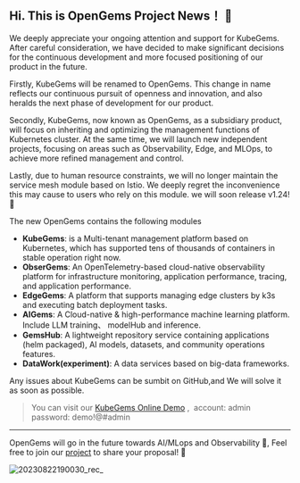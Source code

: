 ## Hi. This is OpenGems Project News！ 👋

We deeply appreciate your ongoing attention and support for KubeGems. After careful consideration, we have decided to make significant decisions for the continuous development and more focused positioning of our product in the future.

Firstly, KubeGems will be renamed to OpenGems. This change in name reflects our continuous pursuit of openness and innovation, and also heralds the next phase of development for our product.

Secondly, KubeGems, now known as OpenGems, as a subsidiary product, will focus on inheriting and optimizing the management functions of Kubernetes cluster. At the same time, we will launch new independent projects, focusing on areas such as Observability, Edge, and MLOps, to achieve more refined management and control.

Lastly,  due to human resource constraints, we will no longer maintain the service mesh module based on Istio. We deeply regret the inconvenience this may cause to users who rely on this module.  we will soon release v1.24! 🎁

The new OpenGems contains the following modules

- **KubeGems**: is a Multi-tenant management platform based on Kubernetes, which has supported tens of thousands of containers in stable operation right now.
- **ObserGems**: An OpenTelemetry-based cloud-native observability platform for infrastructure monitoring, application performance, tracing, and application performance.
- **EdgeGems**: A platform that supports managing edge clusters by k3s and executing batch deployment tasks.
- **AIGems**: A Cloud-native & high-performance machine learning platform. Include LLM training、 modelHub and inference.
- **GemsHub**: A lightweight repository service containing applications (helm packaged), AI models, datasets, and community operations features.
- **DataWork(experiment)**: A data services based on big-data frameworks.

Any issues about KubeGems can be sumbit on GitHub,and We will solve it as soon as possible.

>You can visit our [KubeGems Online Demo](https://demo.kubegems.io/) ,&nbsp; account: admin &nbsp;&nbsp; password: demo!@#admin

---
OpenGems will go in the future towards AI/MLops and Observability 👀, Feel free to join our [project](https://github.com/orgs/kubegems/projects/9) to share your proposal! 👋

![20230822190030_rec_](https://github.com/kubegems/.github/assets/2688646/954f47f7-543f-4f22-a454-fc788ba8aacc)

